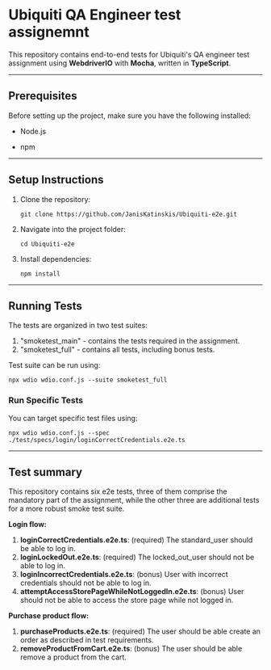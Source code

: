 # Ubiquiti QA Engineer test assignemnt

This repository contains end-to-end tests for Ubiquiti's QA engineer test assignment using **WebdriverIO** with **Mocha**, written in **TypeScript**.

----------

## Prerequisites

Before setting up the project, make sure you have the following installed:

-   Node.js
    
-   npm
    

----------

## Setup Instructions

1.  Clone the repository:
    
    ```
    git clone https://github.com/JanisKatinskis/Ubiquiti-e2e.git
    ```
    
2.  Navigate into the project folder:
    
    ```
    cd Ubiquiti-e2e
    ```
    
3.  Install dependencies:
    
    ```
    npm install
    ```
    

----------

## Running Tests

The tests are organized in two test suites:
1. "smoketest_main" - contains the tests required in the assignment.
2. "smoketest_full" - contains all tests, including bonus tests.

Test suite can be run using:
```
npx wdio wdio.conf.js --suite smoketest_full  
```

### Run Specific Tests

You can target specific test files using:

```
npx wdio wdio.conf.js --spec ./test/specs/login/loginCorrectCredentials.e2e.ts
```

----------

## Test summary

This repository contains six e2e tests, three of them comprise the mandatory part of the assignment, while the other three are additional tests for a more robust smoke test suite.

**Login flow:**
1.  **loginCorrectCredentials.e2e.ts**: (required) The standard_user should be able to log in.
2.  **loginLockedOut.e2e.ts**: (required) The locked_out_user should not be able to log in.
3.  **loginIncorrectCredentials.e2e.ts**: (bonus) User with incorrect credentials should not be able to log in.
4.  **attemptAccessStorePageWhileNotLoggedIn.e2e.ts**: (bonus) User should not be able to access the store page while not logged in.

**Purchase product flow:**
1.  **purchaseProducts.e2e.ts**: (required) The user should be able create an order as described in test requirements.
2.  **removeProductFromCart.e2e.ts**: (bonus) The user should be able remove a product from the cart.
